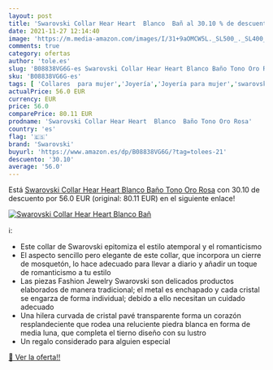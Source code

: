 ```yaml
---
layout: post
title: 'Swarovski Collar Hear Heart  Blanco  Bañ al 30.10 % de descuento'
date: 2021-11-27 12:14:40
image: 'https://m.media-amazon.com/images/I/31+9aOMCW5L._SL500_._SL400_.jpg'
comments: true
category: ofertas
author: 'tole.es'
slug: 'B08838VG6G-es Swarovski Collar Hear Heart Blanco Baño Tono Oro Rosa'
sku: 'B08838VG6G-es'
tags: [ 'Collares  para mujer','Joyería','Joyería para mujer','swarovski', ]
actualPrice: 56.0 EUR
currency: EUR
price: 56.0
comparePrice: 80.11 EUR
prodname: 'Swarovski Collar Hear Heart  Blanco  Baño Tono Oro Rosa'
country: 'es'
flag: '🇪🇸'
brand: 'Swarovski'
buyurl: 'https://www.amazon.es/dp/B08838VG6G/?tag=tolees-21'
descuento: '30.10'
average: '56.0'
---
```


Está [Swarovski Collar Hear Heart  Blanco  Baño Tono Oro Rosa](https://www.amazon.es/dp/B08838VG6G/?tag=tolees-21) con 30.10 de descuento por 56.0 EUR (original: 80.11 EUR) en el siguiente enlace!

[![Swarovski Collar Hear Heart  Blanco  Bañ](https://m.media-amazon.com/images/I/31+9aOMCW5L._SL500_._SL400_.jpg)](https://www.amazon.es/dp/B08838VG6G/?tag=tolees-21)

ℹ️:

- Este collar de Swarovski epitomiza el estilo atemporal y el romanticismo
- El aspecto sencillo pero elegante de este collar, que incorpora un cierre de mosquetón, lo hace adecuado para llevar a diario y añadir un toque de romanticismo a tu estilo
- Las piezas Fashion Jewelry Swarovski son delicados productos elaborados de manera tradicional; el metal es enchapado y cada cristal se engarza de forma individual; debido a ello necesitan un cuidado adecuado
- Una hilera curvada de cristal pavé transparente forma un corazón resplandeciente que rodea una reluciente piedra blanca en forma de media luna, que completa el tierno diseño con su lustro
- Un regalo considerado para alguien especial

[🛒 Ver la oferta!!](https://www.amazon.es/dp/B08838VG6G/?tag=tolees-21)

